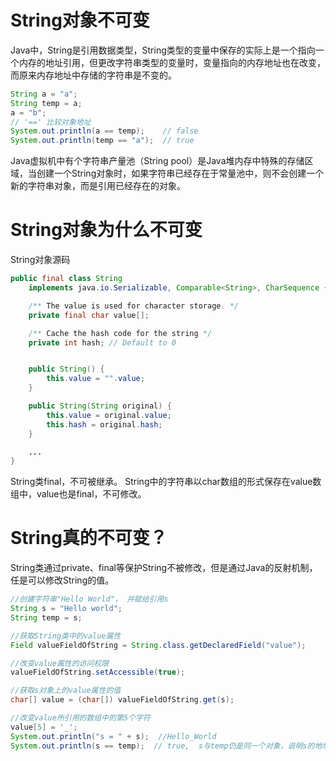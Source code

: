 # String对象不可变
Java中，String是引用数据类型，String类型的变量中保存的实际上是一个指向一个内存的地址引用，但更改字符串类型的变量时，变量指向的内存地址也在改变，而原来内存地址中存储的字符串是不变的。

```java
String a = "a";
String temp = a;
a = "b";
// '==' 比较对象地址
System.out.println(a == temp);    // false
System.out.println(temp == "a");  // true
```

Java虚拟机中有个字符串产量池（String pool）是Java堆内存中特殊的存储区域，当创建一个String对象时，如果字符串已经存在于常量池中，则不会创建一个新的字符串对象，而是引用已经存在的对象。


# String对象为什么不可变
String对象源码

```java
public final class String
    implements java.io.Serializable, Comparable<String>, CharSequence {

    /** The value is used for character storage. */
    private final char value[];

    /** Cache the hash code for the string */
    private int hash; // Default to 0


    public String() {
        this.value = "".value;
    }

    public String(String original) {
        this.value = original.value;
        this.hash = original.hash;
    }

    ...
}
```
String类final，不可被继承。 String中的字符串以char数组的形式保存在value数组中，value也是final，不可修改。


# String真的不可变？
String类通过private、final等保护String不被修改，但是通过Java的反射机制，任是可以修改String的值。
```java
//创建字符串"Hello World"， 并赋给引用s
String s = "Hello world";
String temp = s;

//获取String类中的value属性
Field valueFieldOfString = String.class.getDeclaredField("value");

//改变value属性的访问权限
valueFieldOfString.setAccessible(true);

//获取s对象上的value属性的值
char[] value = (char[]) valueFieldOfString.get(s);

//改变value所引用的数组中的第5个字符
value[5] = '_';
System.out.println("s = " + s);  //Hello_World
System.out.println(s == temp);  // true,  s与temp仍是同一个对象，说明s的地址没变
```
